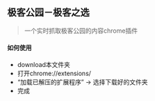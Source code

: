 ## 极客公园－极客之选

> 一个实时抓取极客公园的内容chrome插件

#### 如何使用
* download本文件夹
* 打开chrome://extensions/
* “加载已解压的扩展程序” -> 选择下载好的文件夹
* 完成




